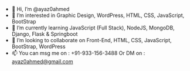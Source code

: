 - 👋 Hi, I’m @ayaz0ahmed
- 👀 I’m interested in Graphic Design, WordPress, HTML, CSS, JavaScript, BootStrap
- 🌱 I’m currently learning JavaScript (Full Stack), NodeJS, MongoDB, Django, Flask & Springboot
- 💞️ I’m looking to collaborate on Front-End, HTML, CSS, JavaScript, BootStrap, WordPress
- 📫 You can msg me on : +91-933-156-3488 Or DM on : ayaz0ahmed@gmail.com

<!---
ayaz0ahmed/ayaz0ahmed is a ✨ special ✨ repository because its `README.md` (this file) appears on your GitHub profile.
You can click the Preview link to take a look at your changes.
--->
